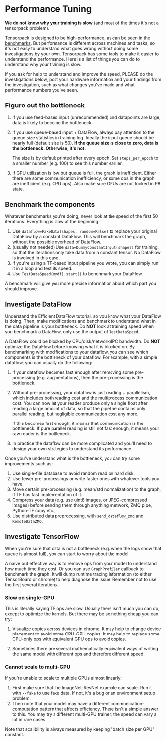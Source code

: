 
# Performance Tuning

__We do not know why your training is slow__ (and most of the times it's not a tensorpack problem).

Tensorpack is designed to be high-performance, as can be seen in the [benchmarks](https://github.com/tensorpack/benchmarks).
But performance is different across machines and tasks,
so it's not easy to understand what goes wrong without doing some investigations by your own.
Tensorpack has some tools to make it easier to understand the performance.
Here is a list of things you can do to understand why your training is slow.

If you ask for help to understand and improve the speed, PLEASE do the
investigations below, post your hardware information and your findings from the investigation, such as what changes
you've made and what performance numbers you've seen.

## Figure out the bottleneck

1. If you use feed-based input (unrecommended) and datapoints are large, data is likely to become the bottleneck.
2. If you use queue-based input + DataFlow, always pay attention to the queue size statistics in
   training log. Ideally the input queue should be nearly full (default size is 50).
   __If the queue size is close to zero, data is the bottleneck. Otherwise, it's not.__

   The size is by default printed after every epoch. Set `steps_per_epoch` to a
   smaller number (e.g. 100) to see this number earlier.
3. If GPU utilization is low but queue is full, the graph is inefficient.
   Either there are some communication inefficiency, or some ops in the graph are inefficient (e.g. CPU ops). Also make sure GPUs are not locked in P8 state.

## Benchmark the components

Whatever benchmarks you're doing, never look at the speed of the first 50 iterations.
Everything is slow at the beginning.

1. Use `dataflow=FakeData(shapes, random=False)` to replace your original DataFlow by a constant DataFlow.
	This will benchmark the graph, without the possible overhead of DataFlow.
2. (usually not needed) Use `data=DummyConstantInput(shapes)` for training, so that the iterations only take data from a constant tensor.
	No DataFlow is involved in this case.
3. If you're using a TF-based input pipeline you wrote, you can simply run it in a loop and test its speed.
4. Use `TestDataSpeed(mydf).start()` to benchmark your DataFlow.

A benchmark will give you more precise information about which part you should improve.

## Investigate DataFlow

Understand the [Efficient DataFlow](efficient-dataflow.html) tutorial, so you know what your DataFlow is doing.
Then, make modifications and benchmark to understand what in the data pipeline is your bottleneck.
Do __NOT__ look at training speed when you benchmark a DataFlow, only use the output of `TestDataSpeed`.

A DataFlow could be blocked by CPU/disk/network/IPC bandwidth.
Do __NOT__ optimize the DataFlow before knowing what it is blocked on.
By benchmarking with modifications to your dataflow, you can see which
components is the bottleneck of your dataflow. For example, with a simple
dataflow, you can usually do the following:

1. If your dataflow becomes fast enough after removing some pre-processing (e.g.
   augmentations), then the pre-processing is the bottleneck.
1. Without pre-processing, your dataflow is just reading + parallelism, which
   includes both reading cost and the multiprocess communication cost.
   You can now let your reader produce only a single float after reading a large
   amount of data, so that the pipeline contains only parallel reading, but negligible
   communication cost any more. 
   
   If this becomes fast enough, it means that communication is the bottleneck.
   If pure parallel reading is still not fast enough, it means your raw reader is the bottleneck.
1. In practice the dataflow can be more complicated and you'll need to design
   your own strategies to understand its performance.
   
Once you've understand what is the bottleneck, you can try some improvements such as:

1. Use single-file database to avoid random read on hard disk.
2. Use fewer pre-processings or write faster ones with whatever tools you have.
3. Move certain pre-processing (e.g. mean/std normalization) to the graph, if TF has fast implementation of it.
4. Compress your data (e.g. use uint8 images, or JPEG-compressed images) before sending them through anything (network, ZMQ pipe, Python-TF copy etc.)
5. Use distributed data preprocessing, with `send_dataflow_zmq` and `RemoteDataZMQ`.

## Investigate TensorFlow

When you're sure that data is not a bottleneck (e.g. when the logs show that queue is almost full), you can start to
worry about the model.

A naive but effective way is to remove ops from your model to understand how much time they cost.
Or you can use `GraphProfiler` callback to benchmark the graph. It will
dump runtime tracing information (to either TensorBoard or chrome) to help diagnose the issue.
Remember not to use the first several iterations.

### Slow on single-GPU
This is literally saying TF ops are slow. Usually there isn't much you can do, except to optimize the kernels.
But there may be something cheap you can try:

1. Visualize copies across devices in chrome.
	 It may help to change device placement to avoid some CPU-GPU copies.
	 It may help to replace some CPU-only ops with equivalent GPU ops to avoid copies.

2. Sometimes there are several mathematically equivalent ways of writing the same model
	 with different ops and therefore different speed.

### Cannot scale to multi-GPU
If you're unable to scale to multiple GPUs almost linearly:
1. First make sure that the ImageNet-ResNet example can scale. Run it with `--fake` to use fake data.
	If not, it's a bug or an environment setup problem.
2. Then note that your model may have a different communication-computation pattern that affects efficiency.
	 There isn't a simple answer to this.
	 You may try a different multi-GPU trainer; the speed can vary a lot in rare cases.

Note that scalibility is always measured by keeping "batch size per GPU" constant.
